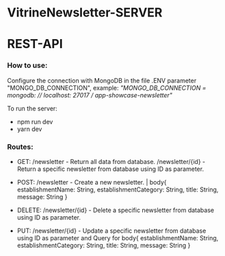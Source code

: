 # VitrineNewsletter-SERVER
# REST-API

### How to use:

Configure the connection with MongoDB in the file .ENV parameter "MONGO_DB_CONNECTION", example:
_"MONGO_DB_CONNECTION = mongodb: // localhost: 27017 / app-showcase-newsletter"_

To run the server:
- npm run dev
- yarn dev

### Routes:

- GET:    /newsletter      - Return all data from database.
          /newsletter/{id} - Return a specific newsletter from database using ID as parameter.

- POST:   /newsletter      - Create a new newsletter. | body{ establishmentName: String, establishmentCategory: String, title: String, message: String }

- DELETE: /newsletter/{id} - Delete a specific newsletter from database using ID as parameter.

- PUT:    /newsletter/{id} - Update a specific newsletter from database using ID as parameter and
                             Query for body{ establishmentName: String, establishmentCategory: String, title: String, message: String }
